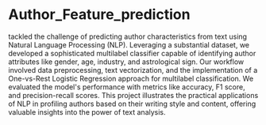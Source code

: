 # Author_Feature_prediction
tackled the challenge of predicting author characteristics from text using Natural Language Processing (NLP). Leveraging a substantial dataset, we developed a sophisticated multilabel classifier capable of identifying author attributes like gender, age, industry, and astrological sign. Our workflow involved data preprocessing, text vectorization, and the implementation of a One-vs-Rest Logistic Regression approach for multilabel classification. We evaluated the model's performance with metrics like accuracy, F1 score, and precision-recall scores. This project illustrates the practical applications of NLP in profiling authors based on their writing style and content, offering valuable insights into the power of text analysis.
